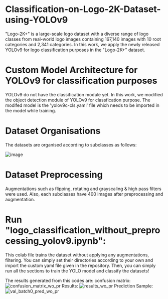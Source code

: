 # Classification-on-Logo-2K-Dataset-using-YOLOv9
"Logo-2K+" is a large-scale logo dataset with a diverse range of logo classes from real-world logo images containing 167,140 images with 10 root categories and 2,341 categories. In this work, we apply the newly released YOLOv9 for logo classification purposes in the "Logo-2K+" dataset.

# Custom Model Architecture for YOLOv9 for classification purposes
YOLOv9 do not have the classification module yet. In this work, we modified the object detection module of YOLOv9 for classfication purpose. The modifed model is the 'yolov9c-cls.yaml' file which needs to be imported in the model while training.

# Dataset Organisations
The datasets are organised according to subclasses as follows:

![image](https://github.com/FahimHafiz/Classification-on-Logo-2K-Dataset-using-YOLOv9/assets/39213309/e98ceed0-aae1-481a-9693-377fb0266bae)

# Dataset Preprocessing
Augmentations such as flipping, rotating and grayscaling & high pass filters were used. Also, each subclasses have 400 images after preprocessing and augmentation.

# Run "logo_classification_without_preprocessing_yolov9.ipynb":
This colab file trains the dataset without applying any augmentations, filtering. You can simply set their directories according to your own and import the custom yaml file given in the repository. Then, you can simply run all the sections to train the YOLO model and classify the datasets!

The results generated from this codes are:
confusion matrix:
![confusion_matrix_wo_pr](https://github.com/FahimHafiz/Classification-on-Logo-2K-Dataset-using-YOLOv9/assets/39213309/f5172b93-c18d-442c-aca7-070778358787)
Results:
![results_wo_pr](https://github.com/FahimHafiz/Classification-on-Logo-2K-Dataset-using-YOLOv9/assets/39213309/fdbfcd18-8351-4af5-ab25-b08fbe31c0de)
Prediction Sample:
![val_batch0_pred_wo_pr](https://github.com/FahimHafiz/Classification-on-Logo-2K-Dataset-using-YOLOv9/assets/39213309/6314e0e9-a21c-4edd-b5bc-9fbf4473e4d3)



